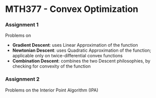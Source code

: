 # MTH377 - Convex Optimization

### Assignment 1
Problems on
- **Gradient Descent**: uses Linear Approximation of the function
- **Newtonian Descent**: uses Quadratic Approximation of the function; applicable only on twice-differential convex functions
- **Combination Descent**: combines the two Descent philosophies, by checking for convexity of the function

### Assignment 2
Problems on the Interior Point Algorithm (IPA)
